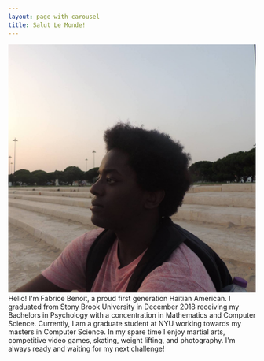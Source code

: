 ```yaml
---
layout: page with carousel
title: Salut Le Monde!
---
```

<style>
	.rot90CC{
		-webkit-transform:rotate(-90deg);
  -moz-transform: rotate(-90deg);
  -ms-transform: rotate(-90deg);
  -o-transform: rotate(-90deg);
  transform: rotate(-90deg);
	}

</style>

<div class="container">
    <div class="row">
        <div class= "col-sm">
           <img class="rot180CC d-block img-fluid hidden-sm" src="assets\imgs\me.jpg" alt="ph"> 
		</div>
		<div class="col-12 col-sm">
        	Hello! I'm Fabrice Benoit, a proud first generation Haitian American.
        	I graduated from Stony Brook University in December 2018 receiving my Bachelors in Psychology with a concentration in Mathematics and Computer Science. Currently, I am a graduate student at NYU working towards my masters in Computer Science. In my spare time I enjoy martial arts, competitive video games, skating, weight lifting, and photography. I'm always ready and waiting for my next challenge!
        </div>
</div>
